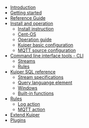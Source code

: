 - [Introduction](./README.md)
- [Getting started](getting_started.md)
- [Reference Guide](reference.md)
- [Install and operation](operation/overview.md)
  - [Install instruction](operation/install/overview.md)
  - [Cent-OS](operation/install/cent-os.md)
  - [Operation guide](operation/operations.md)
  - [Kuiper basic configuration](operation/configuration_file.md)
  - [MQTT source configuration](rules/sources/mqtt.md)
- [Command line interface tools - CLI](cli/overview.md)
  - [Streams](cli/streams.md)
  - [Rules](cli/rules.md)
- [Kuiper SQL reference](sqls/overview.md)
  - [Stream specifications](sqls/streams.md)
  - [Query languange element](sqls/query_language_elements.md)
  - [Windows](sqls/windows.md)
  - [Built-in functions](sqls/built-in_functions.md)
- [Rules](rules/overview.md)
  - [Log action](rules/sinks/logs.md)
  - [MQTT action](rules/sinks/mqtt.md)
- [Extend Kuiper](extension/overview.md)
  <!-- - [Source extension]()
  - [Sink/Action extension]()
  - [Functions extension]() -->
- [Plugins](plugins/overview.md)